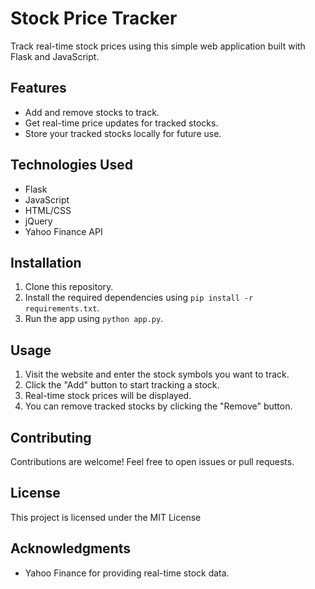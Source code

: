 # Stock Price Tracker

Track real-time stock prices using this simple web application built with Flask and JavaScript.

## Features

- Add and remove stocks to track.
- Get real-time price updates for tracked stocks.
- Store your tracked stocks locally for future use.

## Technologies Used

- Flask
- JavaScript
- HTML/CSS
- jQuery
- Yahoo Finance API

## Installation

1. Clone this repository.
2. Install the required dependencies using `pip install -r requirements.txt`.
3. Run the app using `python app.py`.

## Usage

1. Visit the website and enter the stock symbols you want to track.
2. Click the "Add" button to start tracking a stock.
3. Real-time stock prices will be displayed.
4. You can remove tracked stocks by clicking the "Remove" button.

## Contributing

Contributions are welcome! Feel free to open issues or pull requests.

## License

This project is licensed under the MIT License

## Acknowledgments

- Yahoo Finance for providing real-time stock data.
